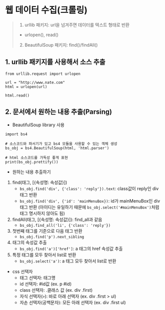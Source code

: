 # 웹 데이터 수집(크롤링)
> 1. urllib 패키지: url을 넘겨주면 데이터를 텍스트 형태로 반환
>   - urlopen(), read()
> 
> 2. BeautifulSoup 패키지: find()/findAll()

## 1. urllib 패키지를 사용해서 소스 추출
```
from urllib.request import urlopen

url = "http://www.nate.com"
html = urlopen(url)

html.read()
```
## 2. 문서에서 원하는 내용 추출(Parsing)
- BeautifulSoup library 사용
```
import bs4

# 소스코드와 파서기가 있고 bs4 모듈을 사용할 수 있는 객체 생성
bs_obj = bs4.BeautifulSoup(html, 'html.parser')

# html 소스코드를 가독성 좋게 표현
print(bs_obj.prettify())
```

- 원하는 내용 추출하기
1. find(태그, [{속성명: 속성값}])
   - `bs_obj.find('div', {'class': 'reply'}).text`: class값이 reply인 div 태그 반환
   - `bs_obj.find('div', {'id': 'mainMenuBox})`: id가 mainMenuBox인 div 태그 반환 (아이디는 유일하기 때문에 `bs_obj.select('#mainMenuBox')`처럼 태그 명시하지 않아도 됨)
2. findAll(태그, [{속성명: 속성값}]): find_all과 같음
   - `bs_obj.find_all('li', {'class': 'reply'})`
3. 첫번째 태그를 기준으로 다음 태그 반환
   - `bs_obj.find('p').next_sibling`
4. 태그의 속성값 추출
   - `bs_obj.find('a')['href']`: a 태그의 href 속성값 추출
5. 특정 태그를 모두 찾아서 list로 반환
   - `bs_obj.select('a')`: a 태그 모두 찾아서 list로 반환

- css 선택자
  - 태그 선택자: 태그명
  - id 선택자: #id값 (ex. p #id)
  - class 선택자: .클래스 값 (ex. div .first)
  - 자식 선택자(`>`): 바로 아래 선택자 (ex. div .first > ul)
  - 자손 선택자(공백문자): 모든 아래 선택자 (ex. div .first ul)